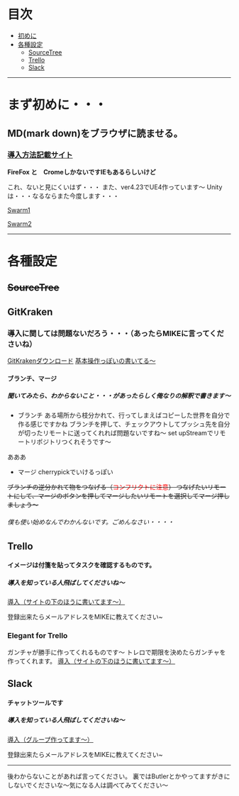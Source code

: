 
# 目次
- [初めに](#まず初めに・・・)
- [各種設定](#各種設定)
    - [SourceTree](#SourceTree)
    - [Trello](#Trello)
    - [Slack](#Slack)
***




# まず初めに・・・
## MD(mark down)をブラウザに読ませる。
### [導入方法記載サイト](https://qiita.com/SUZUKI_Masaya/items/6476dbbcb3e369640c78) 
**FireFox と　CromeしかないですIEもあるらしいけど**

これ、ないと見にくいはず・・・
また、ver4.23でUE4作っています～
Unityは・・・なるならまた今度します・・・

[Swarm1](https://docs.unrealengine.com/ja/Engine/Rendering/LightingAndShadows/Lightmass/UnrealSwarmOverview/index.html)

[Swarm2](http://unrealengine.hatenablog.com/entry/2017/07/08/213000)

***
# 各種設定
## ~~SourceTree~~
## GitKraken
### 導入に関しては問題ないだろう・・・（あったらMIKEに言ってくださいね）
[GitKrakenダウンロード](https://www.gitkraken.com/download)
[基本操作っぽいの書いてる～](https://www.casleyconsulting.co.jp/blog/engineer/262/)
#### ブランチ、マージ
##### 聞いてみたら、わからないこと・・・があったらしく俺なりの解釈で書きます～


* ブランチ
ある場所から枝分かれて、行ってしまえばコピーした世界を自分で作る感じですかね
ブランチを押して、チェックアウトしてプッシュ先を自分が切ったリモートに送ってくれれば問題ないですね～
set upStreamでリモートリポジトリつくれそうです～


あああ
* マージ
cherrypickでいけるっぽい


~~ブランチの逆分かれて物をつなげる（<font color="Red">コンフリクトに注意</font>）
つなげたいリモートにして、マージのボタンを押してマージしたいリモートを選択してマージ押しましょう～~~

###### 僕も使い始めなんでわかんないです。ごめんなさい・・・・

## Trello
#### イメージは付箋を貼ってタスクを確認するものです。
##### 導入を知っている人飛ばしてくださいね～
[導入（サイトの下のほうに書いてます～）](https://seleck.cc/610)

登録出来たらメールアドレスをMIKEに教えてください~

### Elegant for Trello
ガンチャが勝手に作ってくれるものです～
トレロで期限を決めたらガンチャを作ってくれます。
[導入（サイトの下のほうに書いてます～）](https://seleck.cc/621)


## Slack
#### チャットツールです
##### 導入を知っている人飛ばしてくださいね～
[導入（グループ作ってます～）](https://qiita.com/hhyuga201515/items/d072b886dd914d4a2a4a)

登録出来たらメールアドレスをMIKEに教えてください~


---
後わからないことがあれば言ってください。
裏ではButlerとかやってますがきにしないでくださいな～気になる人は調べてみてください～
